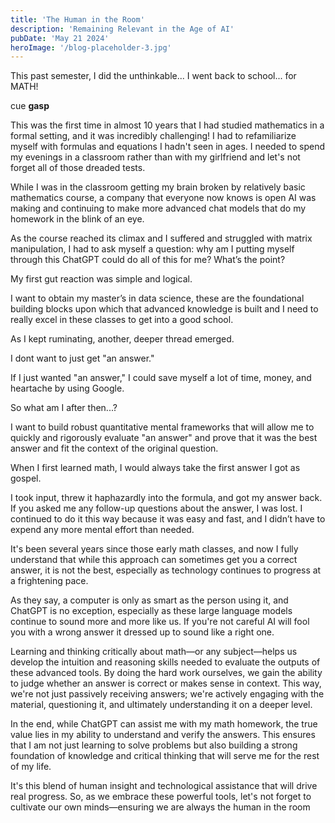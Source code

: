 ```yaml
---
title: 'The Human in the Room'
description: 'Remaining Relevant in the Age of AI'
pubDate: 'May 21 2024'
heroImage: '/blog-placeholder-3.jpg'
---
```

This past semester, I did the unthinkable... I went back to school... for MATH!

cue **gasp**

This was the first time in almost 10 years that I had studied mathematics in a formal setting, and it was incredibly challenging! I had to refamiliarize myself with formulas and equations I hadn't seen in ages. I needed to spend my evenings in a classroom rather than with my girlfriend and let's not forget all of those dreaded tests.

While I was in the classroom getting my brain broken by relatively basic mathematics course, a company that everyone now knows is open AI was making and continuing to make more advanced chat models that do my homework in the blink of an eye.

As the course reached its climax and I suffered and struggled with matrix manipulation, I had to ask myself a question: why am I putting myself through this ChatGPT could do all of this for me? What’s the point?

My first gut reaction was simple and logical. 

I want to obtain my master’s in data science, these are the foundational building blocks upon which that advanced knowledge is built and I need to really excel in these classes to get into a good school.

As I kept ruminating, another, deeper thread emerged. 

I dont want to just get "an answer."

If I just wanted "an answer," I could save myself a lot of time, money, and heartache by using Google.

So what am I after then...?

I want to build robust quantitative mental frameworks that will allow me to quickly and rigorously evaluate "an answer" and prove that it was the best answer and fit the context of the original question.

When I first learned math, I would always take the first answer I got as gospel. 

I took input, threw it haphazardly into the formula, and got my answer back. If you asked me any follow-up questions about the answer, I was lost. I continued to do it this way because it was easy and fast, and I didn’t have to expend any more mental effort than needed.

It's been several years since those early math classes, and now I fully understand that while this approach can sometimes get you a correct answer, it is not the best, especially as technology continues to progress at a frightening pace.

As they say, a computer is only as smart as the person using it, and ChatGPT is no exception, especially as these large language models continue to sound more and more like us. If you're not careful AI will fool you with a wrong answer it dressed up to sound like a right one.

Learning and thinking critically about math—or any subject—helps us develop the intuition and reasoning skills needed to evaluate the outputs of these advanced tools. By doing the hard work ourselves, we gain the ability to judge whether an answer is correct or makes sense in context. This way, we're not just passively receiving answers; we're actively engaging with the material, questioning it, and ultimately understanding it on a deeper level.

In the end, while ChatGPT can assist me with my math homework, the true value lies in my ability to understand and verify the answers. This ensures that I am not just learning to solve problems but also building a strong foundation of knowledge and critical thinking that will serve me for the rest of my life. 

It's this blend of human insight and technological assistance that will drive real progress. So, as we embrace these powerful tools, let's not forget to cultivate our own minds—ensuring we are always the human in the room
